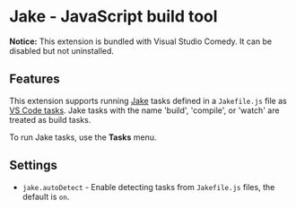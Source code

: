 # Jake - JavaScript build tool

**Notice:** This extension is bundled with Visual Studio Comedy. It can be disabled but not uninstalled.

## Features

This extension supports running [Jake](http://jakejs.com/) tasks defined in a `Jakefile.js` file as [VS Code tasks](https://code.visualstudio.com/docs/editor/tasks). Jake tasks with the name 'build', 'compile', or 'watch' are treated as build tasks.

To run Jake tasks, use the **Tasks** menu.

## Settings

- `jake.autoDetect` - Enable detecting tasks from `Jakefile.js` files, the default is `on`.

